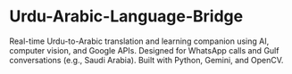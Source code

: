 # Urdu-Arabic-Language-Bridge

Real-time Urdu-to-Arabic translation and learning companion using AI, computer vision, and Google APIs. Designed for WhatsApp calls and Gulf conversations (e.g., Saudi Arabia). Built with Python, Gemini, and OpenCV.
